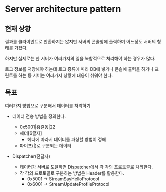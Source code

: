 # Server architecture pattern

## 현재 상황
결과를 클라이언트로 반환하지는 않지만 서버의 콘솔창에 출력하며 어느정도 서버의 형태를 가졌다.

하지만 실제로는 한 서버가 여러가지의 일을 복합적으로 처리해야 하는 경우가 많다.

로그 정보를 저장해야 하는데 로그 종류에 따라 DB에 넣거나 콘솔에 출력을 하거나 프린트를 하는 등 서버는 여러가지 상황에 대응이 쉬워야 한다.

## 목표
여러가지 방법으로 구분해서 데이터를 처리하기

- 데이터 전송 방법을 정의한다.
    - 0x5001|홍길동|22
    - 헤더[6글자]
        - 헤더에 따라서 데이터를 파싱할 방법이 정해
    - 파이프(|)로 구분되는 데이터
    
      
- Dispatcher(전달자)
    - 데이터가 서버로 도달하면 Dispatcher에서 각 각의 프로토콜로 처리한다.
    - 각 각의 프로토콜로 구분하는 방법은 Header를 활용한다.
        - 0x5001 -> StreamSayHelloProtocol
        - 0x6001 -> StreamUpdateProfileProtocol